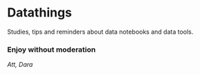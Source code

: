 # Datathings
Studies, tips and reminders about data notebooks and data tools.


### Enjoy without moderation

*Att, Dara*